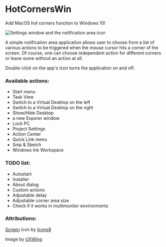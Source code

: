 # HotCornersWin
Add MacOS hot corners function to Windows 10!

![Settings window and the notification area icon](https://github.com/flexits/HotCornersWin/assets/86118729/a6597e11-57e6-4b1d-9f43-bd51236276b9)

A simple notification area application allows user to choose from a list of various actions to be triggered when the mouse cursor hits a corner of the screen. Of course, one can choose independent action for different corners or leave some without an action at all. 

Double-click on the app's icon turns the application on and off.

### Available actions:
* Start menu
* Task View
* Switch to a Virtual Desktop on the left
* Switch to a Virtual Desktop on the right
* Show/Hide Desktop
* a new Exporer window
* Lock PC
* Project Settings
* Action Center
* Quick Link menu
* Snip & Sketch
* Windows Ink Workspace

### TODO list:
* Autostart
* Installer
* About dialog
* Custom actions
* Adjustable delay
* Adjustable corner area size
* Check if it works in multimonitor environments

### Attributions:

<a target="_blank" href="https://icons8.com/icon/3pKFQN9sPxow/layout">Screen</a> icon by <a target="_blank" href="https://icons8.com">Icons8</a>

Image by <a target="_blank" href="https://uxwing.com/">UXWing</a>
